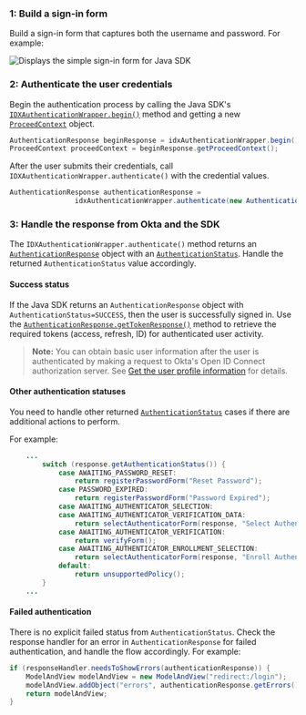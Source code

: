 ### 1: Build a sign-in form

Build a sign-in form that captures both the username and password. For example:

<div class="common-image-format">

![Displays the simple sign-in form for Java SDK](/img/oie-embedded-sdk/oie-embedded-sdk-use-case-simple-sign-on-screenshot-sign-in-java.png)

</div>

### 2: Authenticate the user credentials

Begin the authentication process by calling the Java SDK's [`IDXAuthenticationWrapper.begin()`](https://github.com/okta/okta-idx-java/blob/master/api/src/main/java/com/okta/idx/sdk/api/client/IDXAuthenticationWrapper.java#L603) method and getting a new [`ProceedContext`](https://github.com/okta/okta-idx-java/blob/master/api/src/main/java/com/okta/idx/sdk/api/client/ProceedContext.java) object.

```java
AuthenticationResponse beginResponse = idxAuthenticationWrapper.begin();
ProceedContext proceedContext = beginResponse.getProceedContext();
```

After the user submits their credentials, call `IDXAuthenticationWrapper.authenticate()` with the credential values.

```java
AuthenticationResponse authenticationResponse =
                idxAuthenticationWrapper.authenticate(new AuthenticationOptions(username, password), beginResponse.getProceedContext());
```

### 3: Handle the response from Okta and the SDK

The `IDXAuthenticationWrapper.authenticate()` method returns an [`AuthenticationResponse`](https://github.com/okta/okta-idx-java/blob/master/api/src/main/java/com/okta/idx/sdk/api/response/AuthenticationResponse.java) object with an [`AuthenticationStatus`](https://github.com/okta/okta-idx-java/blob/master/api/src/main/java/com/okta/idx/sdk/api/model/AuthenticationStatus.java). Handle the returned `AuthenticationStatus` value accordingly.

#### Success status

If the Java SDK returns an `AuthenticationResponse` object with `AuthenticationStatus=SUCCESS`, then the user is successfully signed in. Use the [`AuthenticationResponse.getTokenResponse()`](https://github.com/okta/okta-idx-java/blob/master/api/src/main/java/com/okta/idx/sdk/api/response/AuthenticationResponse.java#L43) method to retrieve the required tokens (access, refresh, ID) for authenticated user activity.

> **Note:** You can obtain basic user information after the user is authenticated by making a request to Okta's Open ID Connect authorization server. See [Get the user profile information](#get-the-user-profile-information) for details.

#### Other authentication statuses

You need to handle other returned [`AuthenticationStatus`](https://github.com/okta/okta-idx-java/blob/master/api/src/main/java/com/okta/idx/sdk/api/model/AuthenticationStatus.java) cases if there are additional actions to perform.

For example:

```java
    ...
        switch (response.getAuthenticationStatus()) {
            case AWAITING_PASSWORD_RESET:
                return registerPasswordForm("Reset Password");
            case PASSWORD_EXPIRED:
                return registerPasswordForm("Password Expired");
            case AWAITING_AUTHENTICATOR_SELECTION:
            case AWAITING_AUTHENTICATOR_VERIFICATION_DATA:
                return selectAuthenticatorForm(response, "Select Authenticator", session);
            case AWAITING_AUTHENTICATOR_VERIFICATION:
                return verifyForm();
            case AWAITING_AUTHENTICATOR_ENROLLMENT_SELECTION:
                return selectAuthenticatorForm(response, "Enroll Authenticator", session);
            default:
                return unsupportedPolicy();
        }
    ...
```

#### Failed authentication

There is no explicit failed status from `AuthenticationStatus`. Check the response handler for an error in `AuthenticationResponse` for failed authentication, and handle the flow accordingly. For example:

```java
if (responseHandler.needsToShowErrors(authenticationResponse)) {
    ModelAndView modelAndView = new ModelAndView("redirect:/login");
    modelAndView.addObject("errors", authenticationResponse.getErrors());
    return modelAndView;
}
```

